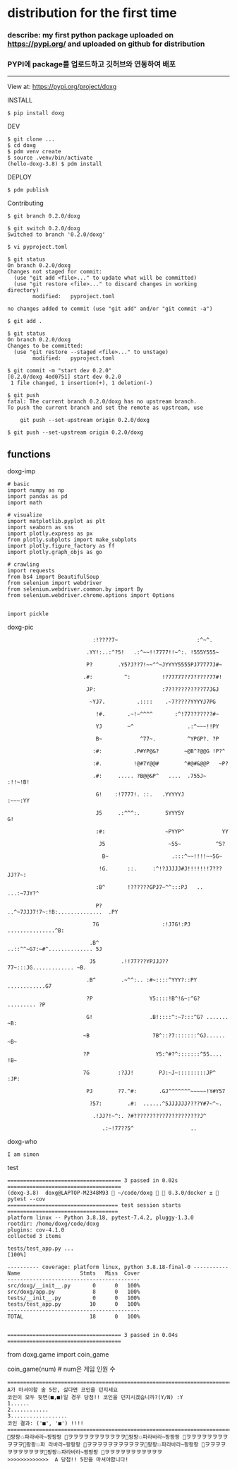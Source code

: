 # distribution for the first time

### describe: my first python package uploaded on https://pypi.org/ and uploaded on github for distribution
### PYPI에 package를 업로드하고 깃허브와 연동하여 배포


---

View at:
https://pypi.org/project/doxg

INSTALL

    $ pip install doxg
  
DEV

    $ git clone ...
    $ cd doxg
    $ pdm venv create
    $ source .venv/bin/activate
    (hello-doxg-3.8) $ pdm install
    
DEPLOY

    $ pdm publish
    
Contributing

    $ git branch 0.2.0/doxg
    
    $ git switch 0.2.0/doxg
    Switched to branch '0.2.0/doxg'
    
    $ vi pyproject.toml
    
    $ git status
    On branch 0.2.0/doxg
    Changes not staged for commit:
      (use "git add <file>..." to update what will be committed)
      (use "git restore <file>..." to discard changes in working directory)
            modified:   pyproject.toml
    
    no changes added to commit (use "git add" and/or "git commit -a")
    
    $ git add .
    
    $ git status
    On branch 0.2.0/doxg
    Changes to be committed:
      (use "git restore --staged <file>..." to unstage)
            modified:   pyproject.toml
    
    $ git commit -m "start dev 0.2.0"
    [0.2.0/doxg 4ed0751] start dev 0.2.0
     1 file changed, 1 insertion(+), 1 deletion(-)
     
    $ git push
    fatal: The current branch 0.2.0/doxg has no upstream branch.
    To push the current branch and set the remote as upstream, use
    
        git push --set-upstream origin 0.2.0/doxg
    
    $ git push --set-upstream origin 0.2.0/doxg

functions
--- 

doxg-imp

    # basic
    import numpy as np
    import pandas as pd
    import math

    # visualize
    import matplotlib.pyplot as plt
    import seaborn as sns
    import plotly.express as px
    from plotly.subplots import make_subplots
    import plotly.figure_factory as ff
    import plotly.graph_objs as go

    # crawling
    import requests
    from bs4 import BeautifulSoup
    from selenium import webdriver
    from selenium.webdriver.common.by import By
    from selenium.webdriver.chrome.options import Options


    import pickle
    
doxg-pic

                               :!????7~                         :^~^.

                             .YY!:..:^?5!   .:^~~!!7777!!~^:. !555Y555~

                             P?        .Y5?J??7!~~^^~JYYYY5555PJ77777J#~

                            .#:          ^:          !?77777??7?????77#!

                             JP:                     :7???????????77JGJ

                              ~YJ7.          .::::    .~7?????YYYYJ7PG

                                !#.       .~!~^^^^       :^!77???????#~

                                YJ        ~^                 .:^~~~!!PY

                                B~            ^77~.          ^YPGP?. ?P

                               :#:          .P#YP@&?        ~@B^?@@G !P?^

                               :#.          !@#7Y@@#        ^#@#&@@P   ~P?

                               .#:     ..... ?B@@&P^   ....  .755J~ :!!~!B!

                                G!    :!7777!. ::.   .YYYYYJ        :~~~:YY

                                J5     .:^^^:.        5YYY5Y             G!

                                :#:                   ~PYYP^            YY

                                 J5                    ~55~           ^5?

                                  B~                    .:::^~~!!!!~~5G~

                                 !G.      ::.     :^!?JJJJJ#J!!!!!!!7???JJ?7~:

                                :B^       !??????GPJ7~^^:::PJ   ..     ...:~7JY?^

                                P?            ..^~7JJJ7!7~:!B:..............  .PY

                               7G                    :!J7G!:PJ ...............^B:

                              .B^                 ..::^^~G7:~#^.............. 5J

                              J5        .!!77???YPJJJ??77~:::JG............. ~B.

                             .B^        .~^^:.. :#~::::^YYY?::PY ............G7

                             ?P                  Y5::::!B^!&~:^G? ......... ?P

                             G!                  .B!::::^:~7:::^G? ....... ~B:

                            ~B                    7B^::?7:::::::^GJ...... ~B~

                            ?P                     Y5:^#?^:::::::^55.... !B~

                            7G         :?JJ!        PJ:~J~:::::::::JP^ :JP:

                             PJ        ?7.^#:       .GJ^^^^^^^~~~~~!Y#Y57

                              ?57:        .#:  ......^5JJJJJJ????Y#7~^~.

                               .!JJ?!~^:. ?#??????????7??????????J^

                                  .:~!77??5^                  ..



doxg-who

    I am simon

test

    ==================================== 3 passed in 0.02s ====================================
    (doxg-3.8)  doxg@LAPTOP-M2348M93  ~/code/doxg   0.3.0/docker ±  pytest --cov
    =================================== test session starts ===================================
    platform linux -- Python 3.8.18, pytest-7.4.2, pluggy-1.3.0
    rootdir: /home/doxg/code/doxg
    plugins: cov-4.1.0
    collected 3 items

    tests/test_app.py ...                                                               [100%]

    ---------- coverage: platform linux, python 3.8.18-final-0 -----------
    Name                   Stmts   Miss  Cover
    ------------------------------------------
    src/doxg/__init__.py       0      0   100%
    src/doxg/app.py            8      0   100%
    tests/__init__.py          0      0   100%
    tests/test_app.py         10      0   100%
    ------------------------------------------
    TOTAL                     18      0   100%


    ==================================== 3 passed in 0.04s ====================================


from doxg.game import coin_game

coin_game(num) # num은 게임 인원 수

    ==========================================================================================
    A가 마셔야할 술 5잔, 싫다면 코인을 던지세요
    코인이 모두 뒷면(■,■)일 경우 당첨!! 코인을 던지시겠습니까?(Y/N) :Y
    1......
    2............
    3..................
    코인 결과: ('■', '■') !!!!
    ==========================================================================================
    🌺팡팡💥파라바라~팡팡팡 🎊ヲヲヲヲヲヲヲヲヲヲヲ🌺팡팡💥파라바라~팡팡팡 🎊ヲヲヲヲヲヲヲヲヲヲヲ🌺팡팡💥파 라바라~팡팡팡 🎊ヲヲヲヲヲヲヲヲヲヲヲ🌺팡팡💥파라바라~팡팡팡 🎊ヲヲヲヲヲヲヲヲヲヲヲ🌺팡팡💥파라바라~팡팡팡 🎊ヲヲヲヲヲヲヲヲヲヲヲ
    >>>>>>>>>>>>>  A 당첨!! 5잔을 마셔야합니다!